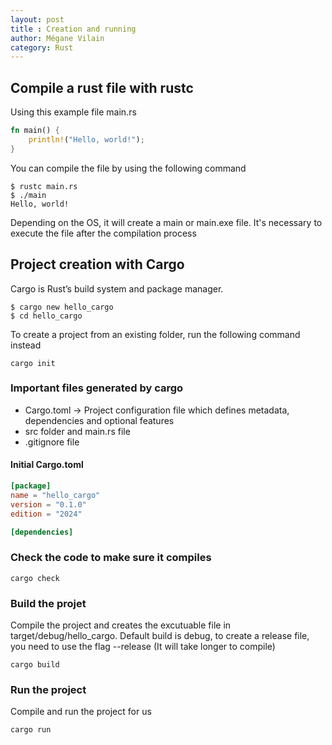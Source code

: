 ```yaml
---
layout: post
title : Creation and running 
author: Mégane Vilain
category: Rust
---
```


## Compile a rust file with rustc

Using this example file main.rs
```rust
fn main() {
    println!("Hello, world!");
}
```
You can compile the file by using the following command
```console
$ rustc main.rs
$ ./main
Hello, world!
```

Depending on the OS, it will create a main or main.exe file. It's necessary to execute the file after the compilation process

## Project creation with Cargo

Cargo is Rust’s build system and package manager. 

```shell
$ cargo new hello_cargo
$ cd hello_cargo
```

To create a project from an existing folder, run the following command instead

```shell 
cargo init
```

### Important files generated by cargo

- Cargo.toml -> Project configuration file which defines metadata, dependencies and optional features
- src folder and main.rs file
- .gitignore file

#### Initial Cargo.toml
```toml
[package]
name = "hello_cargo"
version = "0.1.0"
edition = "2024"

[dependencies]

```

### Check the code to make sure it compiles

```
cargo check 
```

### Build the projet
Compile the project and creates the excutuable file in  target/debug/hello_cargo. 
Default build is debug, to create a release file, you need to use the flag --release (It will take longer to compile)

```shell
cargo build
```

### Run the project 
Compile and run the project for us 

```
cargo run 
```
